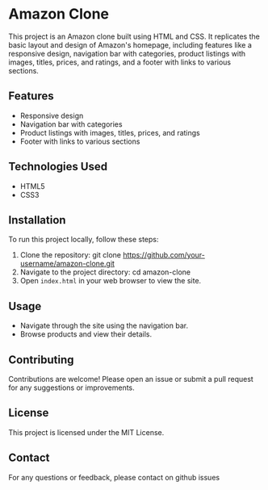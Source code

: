 # Amazon Clone

This project is an Amazon clone built using HTML and CSS. It replicates the basic layout and design of Amazon's homepage, including features like a responsive design, navigation bar with categories, product listings with images, titles, prices, and ratings, and a footer with links to various sections.

## Features
- Responsive design
- Navigation bar with categories
- Product listings with images, titles, prices, and ratings
- Footer with links to various sections

## Technologies Used
- HTML5
- CSS3

## Installation
To run this project locally, follow these steps:
1. Clone the repository:
   git clone https://github.com/your-username/amazon-clone.git
2. Navigate to the project directory:
   cd amazon-clone
3. Open `index.html` in your web browser to view the site.

## Usage
- Navigate through the site using the navigation bar.
- Browse products and view their details.

## Contributing
Contributions are welcome! Please open an issue or submit a pull request for any suggestions or improvements.

## License
This project is licensed under the MIT License.

## Contact
For any questions or feedback, please contact on github issues
